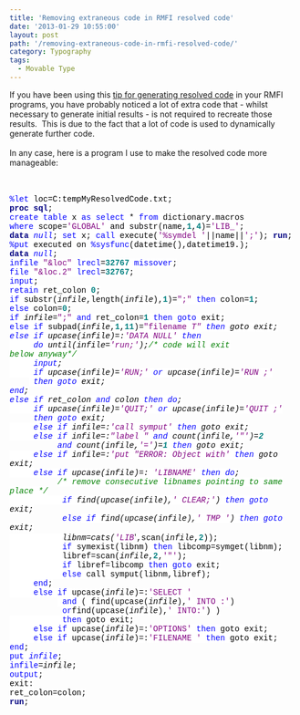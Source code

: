 ```yaml
---
title: 'Removing extraneous code in RMFI resolved code'
date: '2013-01-29 10:55:00'
layout: post
path: '/removing-extraneous-code-in-rmfi-resolved-code/'
category: Typography
tags:
  - Movable Type
---
```


If you have been using this <a href="http://rawsas.blogspot.de/2012/11/generate-resolved-sas-code.html">tip for generating resolved code</a> in your RMFI programs, you have probably noticed a lot of extra code that - whilst necessary to generate initial results - is not required to recreate those results.&nbsp; This is due to the fact that a lot of code is used to dynamically generate further code.<br /><br />In any case, here is a program I use to make the resolved code more manageable:<br /><br />   <br /><div><div style="line-height: normal; margin-bottom: 0in;"><span style="background: white; color: blue; font-family: &quot;Courier New&quot;;">%let</span><span style="background: white; color: black; font-family: &quot;Courier New&quot;;"> loc=C:tempMyResolvedCode.txt;</span></div><div style="line-height: normal; margin-bottom: 0in;"><b><span style="background: white; color: navy; font-family: &quot;Courier New&quot;;">proc</span></b><span style="background: white; color: black; font-family: &quot;Courier New&quot;;"> </span><b><span style="background: white; color: navy; font-family: &quot;Courier New&quot;;">sql</span></b><span style="background: white; color: black; font-family: &quot;Courier New&quot;;">;</span></div><div style="line-height: normal; margin-bottom: 0in;"><span style="background: white; color: blue; font-family: &quot;Courier New&quot;;">create</span><span style="background: white; color: black; font-family: &quot;Courier New&quot;;"> </span><span style="background: white; color: blue; font-family: &quot;Courier New&quot;;">table</span><span style="background: white; color: black; font-family: &quot;Courier New&quot;;"> x </span><span style="background: white; color: blue; font-family: &quot;Courier New&quot;;">as</span><span style="background: white; color: black; font-family: &quot;Courier New&quot;;"> </span><span style="background: white; color: blue; font-family: &quot;Courier New&quot;;">select</span><span style="background: white; color: black; font-family: &quot;Courier New&quot;;"> * </span><span style="background: white; color: blue; font-family: &quot;Courier New&quot;;">from</span><span style="background: white; color: black; font-family: &quot;Courier New&quot;;"> dictionary.macros </span><br /><span style="background: white; color: blue; font-family: &quot;Courier New&quot;;">where</span><span style="background: white; color: black; font-family: &quot;Courier New&quot;;"> scope=</span><span style="background: white; color: purple; font-family: &quot;Courier New&quot;;">'GLOBAL'</span><span style="background: white; color: black; font-family: &quot;Courier New&quot;;"> and substr(name,</span><b><span style="background: white; color: teal; font-family: &quot;Courier New&quot;;">1</span></b><span style="background: white; color: black; font-family: &quot;Courier New&quot;;">,</span><b><span style="background: white; color: teal; font-family: &quot;Courier New&quot;;">4</span></b><span style="background: white; color: black; font-family: &quot;Courier New&quot;;">)=</span><span style="background: white; color: purple; font-family: &quot;Courier New&quot;;">'LIB_'</span><span style="background: white; color: black; font-family: &quot;Courier New&quot;;">;</span></div><div style="line-height: normal; margin-bottom: 0in;"><b><span style="background: white; color: navy; font-family: &quot;Courier New&quot;;">data</span></b><span style="background: white; color: black; font-family: &quot;Courier New&quot;;"> </span><span style="background: white; color: blue; font-family: &quot;Courier New&quot;;">_null_</span><span style="background: white; color: black; font-family: &quot;Courier New&quot;;">; </span><span style="background: white; color: blue; font-family: &quot;Courier New&quot;;">set</span><span style="background: white; color: black; font-family: &quot;Courier New&quot;;"> x; </span><span style="background: white; color: blue; font-family: &quot;Courier New&quot;;">call</span><span style="background: white; color: black; font-family: &quot;Courier New&quot;;"> execute(</span><span style="background: white; color: purple; font-family: &quot;Courier New&quot;;">'%symdel '</span><span style="background: white; color: black; font-family: &quot;Courier New&quot;;">||name||</span><span style="background: white; color: purple; font-family: &quot;Courier New&quot;;">';'</span><span style="background: white; color: black; font-family: &quot;Courier New&quot;;">); </span><b><span style="background: white; color: navy; font-family: &quot;Courier New&quot;;">run</span></b><span style="background: white; color: black; font-family: &quot;Courier New&quot;;">;</span></div><div style="line-height: normal; margin-bottom: 0in;"><span style="background: white; color: blue; font-family: &quot;Courier New&quot;;">%put</span><span style="background: white; color: black; font-family: &quot;Courier New&quot;;"> executed on </span><span style="background: white; color: blue; font-family: &quot;Courier New&quot;;">%sysfunc</span><span style="background: white; color: black; font-family: &quot;Courier New&quot;;">(datetime(),datetime19.);</span></div><div style="line-height: normal; margin-bottom: 0in;"><b><span style="background: white; color: navy; font-family: &quot;Courier New&quot;;">data</span></b><span style="background: white; color: black; font-family: &quot;Courier New&quot;;"> </span><span style="background: white; color: blue; font-family: &quot;Courier New&quot;;">_null_</span><span style="background: white; color: black; font-family: &quot;Courier New&quot;;">;</span></div><div style="line-height: normal; margin-bottom: 0in;"><span style="background: white; color: blue; font-family: &quot;Courier New&quot;;">infile</span><span style="background: white; color: black; font-family: &quot;Courier New&quot;;"> </span><span style="background: white; color: purple; font-family: &quot;Courier New&quot;;">"&amp;loc"</span><span style="background: white; color: black; font-family: &quot;Courier New&quot;;"> </span><span style="background: white; color: blue; font-family: &quot;Courier New&quot;;">lrecl</span><span style="background: white; color: black; font-family: &quot;Courier New&quot;;">=</span><b><span style="background: white; color: teal; font-family: &quot;Courier New&quot;;">32767</span></b><span style="background: white; color: black; font-family: &quot;Courier New&quot;;"> </span><span style="background: white; color: blue; font-family: &quot;Courier New&quot;;">missover</span><span style="background: white; color: black; font-family: &quot;Courier New&quot;;">;</span></div><div style="line-height: normal; margin-bottom: 0in;"><span style="background: white; color: blue; font-family: &quot;Courier New&quot;;">file</span><span style="background: white; color: black; font-family: &quot;Courier New&quot;;"> </span><span style="background: white; color: purple; font-family: &quot;Courier New&quot;;">"&amp;loc.2"</span><span style="background: white; color: black; font-family: &quot;Courier New&quot;;"> </span><span style="background: white; color: blue; font-family: &quot;Courier New&quot;;">lrecl</span><span style="background: white; color: black; font-family: &quot;Courier New&quot;;">=</span><b><span style="background: white; color: teal; font-family: &quot;Courier New&quot;;">32767</span></b><span style="background: white; color: black; font-family: &quot;Courier New&quot;;">;</span></div><div style="line-height: normal; margin-bottom: 0in;"><span style="background: white; color: blue; font-family: &quot;Courier New&quot;;">input</span><span style="background: white; color: black; font-family: &quot;Courier New&quot;;">;</span></div><div style="line-height: normal; margin-bottom: 0in;"><span style="background: white; color: blue; font-family: &quot;Courier New&quot;;">retain</span><span style="background: white; color: black; font-family: &quot;Courier New&quot;;"> ret_colon </span><b><span style="background: white; color: teal; font-family: &quot;Courier New&quot;;">0</span></b><span style="background: white; color: black; font-family: &quot;Courier New&quot;;">;</span></div><div style="line-height: normal; margin-bottom: 0in;"><span style="background: white; color: blue; font-family: &quot;Courier New&quot;;">if</span><span style="background: white; color: black; font-family: &quot;Courier New&quot;;"> substr(_infile_,length(_infile_),</span><b><span style="background: white; color: teal; font-family: &quot;Courier New&quot;;">1</span></b><span style="background: white; color: black; font-family: &quot;Courier New&quot;;">)=</span><span style="background: white; color: purple; font-family: &quot;Courier New&quot;;">";"</span><span style="background: white; color: black; font-family: &quot;Courier New&quot;;"> </span><span style="background: white; color: blue; font-family: &quot;Courier New&quot;;">then</span><span style="background: white; color: black; font-family: &quot;Courier New&quot;;"> colon=</span><b><span style="background: white; color: teal; font-family: &quot;Courier New&quot;;">1</span></b><span style="background: white; color: black; font-family: &quot;Courier New&quot;;">;</span></div><div style="line-height: normal; margin-bottom: 0in;"><span style="background: white; color: blue; font-family: &quot;Courier New&quot;;">else</span><span style="background: white; color: black; font-family: &quot;Courier New&quot;;"> colon=</span><b><span style="background: white; color: teal; font-family: &quot;Courier New&quot;;">0</span></b><span style="background: white; color: black; font-family: &quot;Courier New&quot;;">;</span></div><div style="line-height: normal; margin-bottom: 0in;"><span style="background: white; color: blue; font-family: &quot;Courier New&quot;;">if</span><span style="background: white; color: black; font-family: &quot;Courier New&quot;;"> _infile_=</span><span style="background: white; color: purple; font-family: &quot;Courier New&quot;;">";"</span><span style="background: white; color: black; font-family: &quot;Courier New&quot;;"> </span><span style="background: white; color: blue; font-family: &quot;Courier New&quot;;">and</span><span style="background: white; color: black; font-family: &quot;Courier New&quot;;"> ret_colon=</span><b><span style="background: white; color: teal; font-family: &quot;Courier New&quot;;">1</span></b><span style="background: white; color: black; font-family: &quot;Courier New&quot;;"> </span><span style="background: white; color: blue; font-family: &quot;Courier New&quot;;">then</span><span style="background: white; color: black; font-family: &quot;Courier New&quot;;"> </span><span style="background: white; color: blue; font-family: &quot;Courier New&quot;;">goto</span><span style="background: white; color: black; font-family: &quot;Courier New&quot;;"> exit;</span></div><div style="line-height: normal; margin-bottom: 0in;"><span style="background: white; color: blue; font-family: &quot;Courier New&quot;;">else</span><span style="background: white; color: black; font-family: &quot;Courier New&quot;;"> </span><span style="background: white; color: blue; font-family: &quot;Courier New&quot;;">if</span><span style="background: white; color: black; font-family: &quot;Courier New&quot;;"> subpad(_infile_,</span><b><span style="background: white; color: teal; font-family: &quot;Courier New&quot;;">1</span></b><span style="background: white; color: black; font-family: &quot;Courier New&quot;;">,</span><b><span style="background: white; color: teal; font-family: &quot;Courier New&quot;;">11</span></b><span style="background: white; color: black; font-family: &quot;Courier New&quot;;">)=</span><span style="background: white; color: purple; font-family: &quot;Courier New&quot;;">"filename _T"</span><span style="background: white; color: black; font-family: &quot;Courier New&quot;;"> </span><span style="background: white; color: blue; font-family: &quot;Courier New&quot;;">then</span><span style="background: white; color: black; font-family: &quot;Courier New&quot;;"> goto exit;</span></div><div style="line-height: normal; margin-bottom: 0in;"><span style="background: white; color: blue; font-family: &quot;Courier New&quot;;">else</span><span style="background: white; color: black; font-family: &quot;Courier New&quot;;"> </span><span style="background: white; color: blue; font-family: &quot;Courier New&quot;;">if</span><span style="background: white; color: black; font-family: &quot;Courier New&quot;;"> upcase(_infile_)=:</span><span style="background: white; color: purple; font-family: &quot;Courier New&quot;;">'DATA _NULL_'</span><span style="background: white; color: black; font-family: &quot;Courier New&quot;;"> </span><span style="background: white; color: blue; font-family: &quot;Courier New&quot;;">then</span><span style="background: white; color: black; font-family: &quot;Courier New&quot;;"> </span></div><div style="line-height: normal; margin-bottom: 0in;"><span style="background: white; color: blue; font-family: &quot;Courier New&quot;;">&nbsp;&nbsp;&nbsp;&nbsp; do</span><span style="background: white; color: black; font-family: &quot;Courier New&quot;;"> until(_infile_=</span><span style="background: white; color: purple; font-family: &quot;Courier New&quot;;">'run;'</span><span style="background: white; color: black; font-family: &quot;Courier New&quot;;">);</span><span style="background: white; color: green; font-family: &quot;Courier New&quot;;">/* code&nbsp;will exit below&nbsp;anyway*/</span></div><div style="line-height: normal; margin-bottom: 0in;"><span style="background: white; color: black; font-family: &quot;Courier New&quot;;">&nbsp;&nbsp;&nbsp;&nbsp; </span><span style="background: white; color: blue; font-family: &quot;Courier New&quot;;">input</span><span style="background: white; color: black; font-family: &quot;Courier New&quot;;">;</span></div><div style="line-height: normal; margin-bottom: 0in;"><span style="background: white; color: black; font-family: &quot;Courier New&quot;;">&nbsp;&nbsp;&nbsp;&nbsp; </span><span style="background: white; color: blue; font-family: &quot;Courier New&quot;;">if</span><span style="background: white; color: black; font-family: &quot;Courier New&quot;;"> upcase(_infile_)=<span style="background: white; color: purple; font-family: &quot;Courier New&quot;;">'RUN;' <span style="color: blue;">or </span><span style="background: white; color: black;"></span><span style="color: black;">upcase(_infile_)=</span><span style="background: white; color: purple; font-family: &quot;Courier New&quot;;">'RUN ;'</span></span></span><br /><span style="font-family: Courier New;"><span style="color: purple;">&nbsp;&nbsp;&nbsp; </span><span style="background: white; color: black;">&nbsp;</span><span style="background: white; color: blue;">then</span><span style="background: white; color: black;"> </span><span style="background: white; color: blue;">goto</span><span style="background: white; color: black;"> exit;</span></span></div><div style="line-height: normal; margin-bottom: 0in;"><span style="background: white; color: blue; font-family: &quot;Courier New&quot;;">end</span><span style="background: white; color: black; font-family: &quot;Courier New&quot;;">;</span></div><div style="line-height: normal; margin-bottom: 0in;"><span style="background: white; color: blue; font-family: &quot;Courier New&quot;;">else</span><span style="background: white; color: black; font-family: &quot;Courier New&quot;;"> </span><span style="background: white; color: blue; font-family: &quot;Courier New&quot;;">if</span><span style="background: white; color: black; font-family: &quot;Courier New&quot;;"> ret_colon </span><span style="background: white; color: blue; font-family: &quot;Courier New&quot;;">and</span><span style="background: white; color: black; font-family: &quot;Courier New&quot;;"> colon </span><span style="background: white; color: blue; font-family: &quot;Courier New&quot;;">then</span><span style="background: white; color: black; font-family: &quot;Courier New&quot;;"> </span><span style="background: white; color: blue; font-family: &quot;Courier New&quot;;">do</span><span style="background: white; color: black; font-family: &quot;Courier New&quot;;">;</span></div><div style="line-height: normal; margin-bottom: 0in;"><span style="background: white; color: black; font-family: &quot;Courier New&quot;;">&nbsp;&nbsp;&nbsp;&nbsp; </span><span style="background: white; color: blue; font-family: &quot;Courier New&quot;;">if</span><span style="background: white; color: black; font-family: &quot;Courier New&quot;;"> upcase(_infile_)=<span style="background: white; color: purple; font-family: &quot;Courier New&quot;;">'QUIT;' <span style="color: blue;">or </span><span style="background: white; color: black;"></span><span style="color: black;">upcase(_infile_)=</span><span style="background: white; color: purple; font-family: &quot;Courier New&quot;;">'QUIT ;'</span></span></span><span style="background: white; color: black; font-family: &quot;Courier New&quot;;"> </span><br /><span style="font-family: Courier New;">&nbsp;&nbsp;&nbsp;&nbsp;&nbsp;<span style="background: white; color: blue;">then</span><span style="background: white; color: black;"> </span><span style="background: white; color: blue;">goto</span><span style="background: white; color: black;"> exit;</span></span></div><div style="line-height: normal; margin-bottom: 0in;"><span style="background: white; color: black; font-family: &quot;Courier New&quot;;">&nbsp;&nbsp;&nbsp;&nbsp; </span><span style="background: white; color: blue; font-family: &quot;Courier New&quot;;">else</span><span style="background: white; color: black; font-family: &quot;Courier New&quot;;"> </span><span style="background: white; color: blue; font-family: &quot;Courier New&quot;;">if</span><span style="background: white; color: black; font-family: &quot;Courier New&quot;;"> _infile_=:</span><span style="background: white; color: purple; font-family: &quot;Courier New&quot;;">'call symput'</span><span style="background: white; color: black; font-family: &quot;Courier New&quot;;"> </span><span style="background: white; color: blue; font-family: &quot;Courier New&quot;;">then</span><span style="background: white; color: black; font-family: &quot;Courier New&quot;;"> goto exit;</span></div><div style="line-height: normal; margin-bottom: 0in;"><span style="background: white; color: black; font-family: &quot;Courier New&quot;;">&nbsp;&nbsp;&nbsp;&nbsp; </span><span style="background: white; color: blue; font-family: &quot;Courier New&quot;;">else</span><span style="background: white; color: black; font-family: &quot;Courier New&quot;;"> </span><span style="background: white; color: blue; font-family: &quot;Courier New&quot;;">if</span><span style="background: white; color: black; font-family: &quot;Courier New&quot;;"> _infile_=:</span><span style="background: white; color: purple; font-family: &quot;Courier New&quot;;">"label "</span><span style="background: white; color: black; font-family: &quot;Courier New&quot;;"> </span><span style="background: white; color: blue; font-family: &quot;Courier New&quot;;">and</span><span style="background: white; color: black; font-family: &quot;Courier New&quot;;"> count(_infile_,</span><span style="background: white; color: purple; font-family: &quot;Courier New&quot;;">'"'</span><span style="background: white; color: black; font-family: &quot;Courier New&quot;;">)=</span><b><span style="background: white; color: teal; font-family: &quot;Courier New&quot;;">2</span></b><span style="background: white; color: black; font-family: &quot;Courier New&quot;;"> </span></div><div style="line-height: normal; margin-bottom: 0in;"><span style="font-family: Courier New;">&nbsp;&nbsp;&nbsp;&nbsp;&nbsp;&nbsp;&nbsp;&nbsp;&nbsp; <span style="background: white; color: blue;">and</span><span style="background: white; color: black;"> count(_infile_,</span><span style="background: white; color: purple;">'='</span><span style="background: white; color: black;">)=</span><b><span style="background: white; color: teal;">1</span></b><span style="background: white; color: black;"> </span><span style="background: white; color: blue;">then</span><span style="background: white; color: black;"> goto exit;</span></span></div><div style="line-height: normal; margin-bottom: 0in;"><span style="background: white; color: black; font-family: &quot;Courier New&quot;;">&nbsp;&nbsp;&nbsp;&nbsp; </span><span style="background: white; color: blue; font-family: &quot;Courier New&quot;;">else</span><span style="background: white; color: black; font-family: &quot;Courier New&quot;;"> </span><span style="background: white; color: blue; font-family: &quot;Courier New&quot;;">if</span><span style="background: white; color: black; font-family: &quot;Courier New&quot;;"> _infile_=:</span><span style="background: white; color: purple; font-family: &quot;Courier New&quot;;">'put "*ERROR*: Object with'</span><span style="background: white; color: black; font-family: &quot;Courier New&quot;;"> </span><span style="background: white; color: blue; font-family: &quot;Courier New&quot;;">then</span><span style="background: white; color: black; font-family: &quot;Courier New&quot;;"> goto exit;</span></div><div style="line-height: normal; margin-bottom: 0in;"><span style="background: white; color: black; font-family: &quot;Courier New&quot;;">&nbsp;&nbsp;&nbsp;&nbsp; </span><span style="background: white; color: blue; font-family: &quot;Courier New&quot;;">else</span><span style="background: white; color: black; font-family: &quot;Courier New&quot;;"> </span><span style="background: white; color: blue; font-family: &quot;Courier New&quot;;">if</span><span style="background: white; color: black; font-family: &quot;Courier New&quot;;"> upcase(_infile_)=: </span><span style="background: white; color: purple; font-family: &quot;Courier New&quot;;">'LIBNAME'</span><span style="background: white; color: black; font-family: &quot;Courier New&quot;;"> </span><span style="background: white; color: blue; font-family: &quot;Courier New&quot;;">then</span><span style="background: white; color: black; font-family: &quot;Courier New&quot;;"> </span><span style="background: white; color: blue; font-family: &quot;Courier New&quot;;">do</span><span style="background: white; color: black; font-family: &quot;Courier New&quot;;">; </span></div><div style="line-height: normal; margin-bottom: 0in;"><span style="font-family: Courier New;">&nbsp;&nbsp;&nbsp;&nbsp;&nbsp;&nbsp;&nbsp;&nbsp;&nbsp; <span style="background: white; color: green;">/* remove consecutive libnames pointing to same place */</span></span></div><div style="line-height: normal; margin-bottom: 0in;"><span style="background: white; color: black; font-family: &quot;Courier New&quot;;">&nbsp;&nbsp;&nbsp;&nbsp;&nbsp;&nbsp;&nbsp;&nbsp;&nbsp;&nbsp; </span><span style="background: white; color: blue; font-family: &quot;Courier New&quot;;">if</span><span style="background: white; color: black; font-family: &quot;Courier New&quot;;"> find(upcase(_infile_),</span><span style="background: white; color: purple; font-family: &quot;Courier New&quot;;">' CLEAR;'</span><span style="background: white; color: black; font-family: &quot;Courier New&quot;;">) </span><span style="background: white; color: blue; font-family: &quot;Courier New&quot;;">then</span><span style="background: white; color: black; font-family: &quot;Courier New&quot;;"> </span><span style="background: white; color: blue; font-family: &quot;Courier New&quot;;">goto</span><span style="background: white; color: black; font-family: &quot;Courier New&quot;;"> exit;</span><br /><span style="font-family: Courier New;">&nbsp;&nbsp;&nbsp;&nbsp;&nbsp;&nbsp;&nbsp;&nbsp;&nbsp;&nbsp; <span style="color: blue;">else</span><span style="background: white; color: black; font-family: &quot;Courier New&quot;;"> </span><span style="background: white; color: blue;">if</span><span style="background: white; color: black;"> find(upcase(_infile_),</span><span style="background: white; color: purple;">' TMP '</span><span style="background: white; color: black;">) </span><span style="background: white; color: blue;">then</span><span style="background: white; color: black;"> </span><span style="background: white; color: blue;">goto</span><span style="background: white; color: black;"> exit;</span></span></div><div style="line-height: normal; margin-bottom: 0in;"><span style="background: white; color: black; font-family: &quot;Courier New&quot;;">&nbsp;&nbsp;&nbsp;&nbsp;&nbsp;&nbsp;&nbsp;&nbsp;&nbsp;&nbsp; libnm=cats(</span><span style="background: white; color: purple; font-family: &quot;Courier New&quot;;">'LIB_'</span><span style="background: white; color: black; font-family: &quot;Courier New&quot;;">,scan(_infile_,</span><b><span style="background: white; color: teal; font-family: &quot;Courier New&quot;;">2</span></b><span style="background: white; color: black; font-family: &quot;Courier New&quot;;">));</span></div><div style="line-height: normal; margin-bottom: 0in;"><span style="background: white; color: black; font-family: &quot;Courier New&quot;;">&nbsp;&nbsp;&nbsp;&nbsp;&nbsp;&nbsp;&nbsp;&nbsp;&nbsp;&nbsp; </span><span style="background: white; color: blue; font-family: &quot;Courier New&quot;;">if</span><span style="background: white; color: black; font-family: &quot;Courier New&quot;;"> symexist(libnm) </span><span style="background: white; color: blue; font-family: &quot;Courier New&quot;;">then</span><span style="background: white; color: black; font-family: &quot;Courier New&quot;;"> libcomp=symget(libnm);</span></div><div style="line-height: normal; margin-bottom: 0in;"><span style="background: white; color: black; font-family: &quot;Courier New&quot;;">&nbsp;&nbsp;&nbsp;&nbsp;&nbsp;&nbsp;&nbsp;&nbsp;&nbsp;&nbsp; libref=scan(_infile_,</span><b><span style="background: white; color: teal; font-family: &quot;Courier New&quot;;">2</span></b><span style="background: white; color: black; font-family: &quot;Courier New&quot;;">,</span><span style="background: white; color: purple; font-family: &quot;Courier New&quot;;">'"'</span><span style="background: white; color: black; font-family: &quot;Courier New&quot;;">);</span></div><div style="line-height: normal; margin-bottom: 0in;"><span style="background: white; color: black; font-family: &quot;Courier New&quot;;">&nbsp;&nbsp;&nbsp;&nbsp;&nbsp;&nbsp;&nbsp;&nbsp;&nbsp;&nbsp; </span><span style="background: white; color: blue; font-family: &quot;Courier New&quot;;">if</span><span style="background: white; color: black; font-family: &quot;Courier New&quot;;"> libref=libcomp </span><span style="background: white; color: blue; font-family: &quot;Courier New&quot;;">then</span><span style="background: white; color: black; font-family: &quot;Courier New&quot;;"> </span><span style="background: white; color: blue; font-family: &quot;Courier New&quot;;">goto</span><span style="background: white; color: black; font-family: &quot;Courier New&quot;;"> exit;</span></div><div style="line-height: normal; margin-bottom: 0in;"><span style="background: white; color: black; font-family: &quot;Courier New&quot;;">&nbsp;&nbsp;&nbsp;&nbsp;&nbsp;&nbsp;&nbsp;&nbsp;&nbsp;&nbsp; </span><span style="background: white; color: blue; font-family: &quot;Courier New&quot;;">else</span><span style="background: white; color: black; font-family: &quot;Courier New&quot;;"> call symput(libnm,libref);</span></div><div style="line-height: normal; margin-bottom: 0in;"><span style="background: white; color: black; font-family: &quot;Courier New&quot;;">&nbsp;&nbsp;&nbsp;&nbsp; </span><span style="background: white; color: blue; font-family: &quot;Courier New&quot;;">end</span><span style="background: white; color: black; font-family: &quot;Courier New&quot;;">;</span></div><div style="line-height: normal; margin-bottom: 0in;"><span style="background: white; color: black; font-family: &quot;Courier New&quot;;">&nbsp;&nbsp;&nbsp;&nbsp; </span><span style="background: white; color: blue; font-family: &quot;Courier New&quot;;">else</span><span style="background: white; color: black; font-family: &quot;Courier New&quot;;"> </span><span style="background: white; color: blue; font-family: &quot;Courier New&quot;;">if</span><span style="background: white; color: black; font-family: &quot;Courier New&quot;;"> upcase(_infile_)=:</span><span style="background: white; color: purple; font-family: &quot;Courier New&quot;;">'SELECT '</span></div><div style="line-height: normal; margin-bottom: 0in;"><span style="font-family: Courier New;"><span style="color: purple;">&nbsp;&nbsp;&nbsp;&nbsp;&nbsp;&nbsp;&nbsp;&nbsp;&nbsp; </span><span style="background: white; color: black;">&nbsp;</span><span style="background: white; color: blue;">and</span><span style="background: white; color: black;">&nbsp;</span></span><span style="background: white; color: black; font-family: &quot;Courier New&quot;;">( find(upcase(_infile_),</span><span style="background: white; color: purple; font-family: &quot;Courier New&quot;;">' INTO :'</span><span style="background: white; color: black; font-family: &quot;Courier New&quot;;">) </span></div><div style="line-height: normal; margin-bottom: 0in;"><span style="font-family: Courier New;">&nbsp;&nbsp;&nbsp;&nbsp;&nbsp;&nbsp;&nbsp;&nbsp;&nbsp;&nbsp; <span style="background: white; color: blue;">or</span><span style="background: white; color: black;">find(upcase(_infile_),</span><span style="background: white; color: purple;">' INTO:'</span><span style="background: white; color: black;">) )</span></span></div><div style="line-height: normal; margin-bottom: 0in;"><span style="background: white; color: black; font-family: &quot;Courier New&quot;;">&nbsp;&nbsp;&nbsp;&nbsp;&nbsp;&nbsp;&nbsp;&nbsp;&nbsp;&nbsp; </span><span style="background: white; color: blue; font-family: &quot;Courier New&quot;;">then</span><span style="background: white; color: black; font-family: &quot;Courier New&quot;;"> goto exit;</span></div><div style="line-height: normal; margin-bottom: 0in;"><span style="background: white; color: black; font-family: &quot;Courier New&quot;;">&nbsp;&nbsp;&nbsp;&nbsp; </span><span style="background: white; color: blue; font-family: &quot;Courier New&quot;;">else</span><span style="background: white; color: black; font-family: &quot;Courier New&quot;;"> </span><span style="background: white; color: blue; font-family: &quot;Courier New&quot;;">if</span><span style="background: white; color: black; font-family: &quot;Courier New&quot;;"> upcase(_infile_)=:</span><span style="background: white; color: purple; font-family: &quot;Courier New&quot;;">'OPTIONS'</span><span style="background: white; color: black; font-family: &quot;Courier New&quot;;"> </span><span style="background: white; color: blue; font-family: &quot;Courier New&quot;;">then</span><span style="background: white; color: black; font-family: &quot;Courier New&quot;;"> goto exit;</span></div><div style="line-height: normal; margin-bottom: 0in;"><span style="background: white; color: black; font-family: &quot;Courier New&quot;;">&nbsp;&nbsp;&nbsp;&nbsp; </span><span style="background: white; color: blue; font-family: &quot;Courier New&quot;;">else</span><span style="background: white; color: black; font-family: &quot;Courier New&quot;;"> </span><span style="background: white; color: blue; font-family: &quot;Courier New&quot;;">if</span><span style="background: white; color: black; font-family: &quot;Courier New&quot;;"> upcase(_infile_)=:</span><span style="background: white; color: purple; font-family: &quot;Courier New&quot;;">'FILENAME '</span><span style="background: white; color: black; font-family: &quot;Courier New&quot;;"> </span><span style="font-family: Courier New;"><span style="background: white; color: blue;">then</span><span style="background: white; color: black;"> goto exit;</span></span></div><div style="line-height: normal; margin-bottom: 0in;"><span style="background: white; color: blue; font-family: &quot;Courier New&quot;;">end</span><span style="background: white; color: black; font-family: &quot;Courier New&quot;;">;</span></div><div style="line-height: normal; margin-bottom: 0in;"><span style="background: white; color: blue; font-family: &quot;Courier New&quot;;">put</span><span style="background: white; color: black; font-family: &quot;Courier New&quot;;"> </span><span style="background: white; color: blue; font-family: &quot;Courier New&quot;;">_infile_</span><span style="background: white; color: black; font-family: &quot;Courier New&quot;;">; </span></div><div style="line-height: normal; margin-bottom: 0in;"><span style="background: white; color: blue; font-family: &quot;Courier New&quot;;">infile</span><span style="background: white; color: black; font-family: &quot;Courier New&quot;;">=_infile_;</span></div><div style="line-height: normal; margin-bottom: 0in;"><span style="background: white; color: blue; font-family: &quot;Courier New&quot;;">output</span><span style="background: white; color: black; font-family: &quot;Courier New&quot;;">;</span></div><div style="line-height: normal; margin-bottom: 0in;"><span style="background: white; color: black; font-family: &quot;Courier New&quot;;">exit:</span></div><div style="line-height: normal; margin-bottom: 0in;"><span style="background: white; color: black; font-family: &quot;Courier New&quot;;">ret_colon=colon;</span></div><div><b><span style="background: white; color: navy; font-family: &quot;Courier New&quot;;">run</span></b><span style="background: white; color: black; font-family: &quot;Courier New&quot;;">;</span></div><div>&nbsp;</div></div>